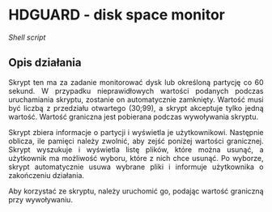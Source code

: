 <h1> HDGUARD - disk space monitor </h1>
<p><i>Shell script</i></p>

<h2>Opis działania</h2>
<p align="justify">
Skrypt ten ma za zadanie monitorować dysk lub określoną partycję co 60 sekund. W przypadku nieprawidłowych wartości podanych podczas uruchamiania skryptu, zostanie on automatycznie zamknięty. Wartość musi być liczbą z przedziału otwartego (30;99), a skrypt akceptuje tylko jedną wartość. Wartość graniczna jest pobierana podczas wywoływania skryptu.</p>
<p align="justify">
Skrypt zbiera informacje o partycji i wyświetla je użytkownikowi. Następnie oblicza, ile pamięci należy zwolnić, aby zejść poniżej wartości granicznej. Skrypt wyszukuje i wyświetla listę plików, które można usunąć, a użytkownik ma możliwość wyboru, które z nich chce usunąć. Po wyborze, skrypt automatycznie usuwa wybrane pliki i informuje użytkownika o zakończeniu działania. </p>
<p align="justify">
Aby korzystać ze skryptu, należy uruchomić go, podając wartość graniczną przy wywoływaniu.</p>
